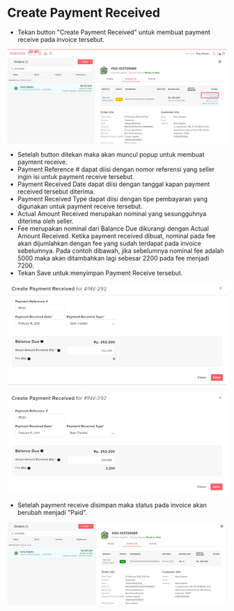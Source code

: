# Create Payment Received

* Tekan button "Create Payment Received" untuk membuat payment receive pada invoice tersebut.

![](../../.gitbook/assets/image%20%28211%29.png)



* Setelah button ditekan maka akan muncul popup untuk membuat payment receive.
* Payment Reference \# dapat diisi dengan nomor referensi yang seller ingin isi untuk payment receive tersebut.
* Payment Received Date dapat diisi dengan tanggal kapan payment received tersebut diterima.
* Payment Received Type dapat diisi dengan tipe pembayaran yang digunakan untuk payment receive tersebut.
* Actual Amount Received merupakan nominal yang sesungguhnya diterima oleh seller.
* Fee merupakan nominal dari Balance Due dikurangi dengan Actual Amount Received. Ketika payment received dibuat, nominal pada fee akan dijumlahkan dengan fee yang sudah terdapat pada invoice sebelumnya. Pada contoh dibawah, jika sebelumnya nominal fee adalah 5000 maka akan ditambahkan lagi sebesar 2200 pada fee menjadi 7200.
* Tekan Save untuk menyimpan Payment Receive tersebut.

![](../../.gitbook/assets/image%20%28172%29.png)

![](../../.gitbook/assets/image%20%28116%29.png)

* Setelah payment receive disimpan maka status pada invoice akan berubah menjadi "Paid".

![](../../.gitbook/assets/image%20%28155%29.png)

